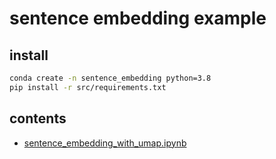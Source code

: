 # sentence embedding example

## install
```sh
conda create -n sentence_embedding python=3.8
pip install -r src/requirements.txt
```

## contents
- [sentence_embedding_with_umap.ipynb](sentence_embedding_with_umap.ipynb)